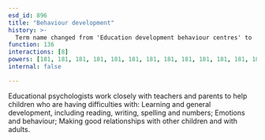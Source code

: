 ```yaml
---
esd_id: 896
title: "Behaviour development"
history: >-
  Term name changed from 'Education development behaviour centres' to 'Education - behaviour development ' in version 3.00. Name changed to 'Behaviour development' in version 4.00.
function: 136
interactions: [8]
powers: [181, 181, 181, 181, 181, 181, 181, 181, 181, 181, 181, 181, 181, 181, 181, 2543, 2543]
internal: false

---
```


Educational psychologists work closely with teachers and parents to help children who are having difficulties with: Learning and general development, including reading, writing, spelling and numbers; Emotions and behaviour; Making good relationships with other children and with adults.

